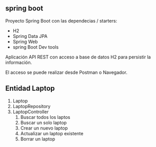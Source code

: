 ## spring boot

Proyecto Spring Boot con las dependecias / starters:
* H2
* Spring Data JPA
* Spring Web
* spring Boot Dev tools

Aplicación API REST con acceso a base de datos H2 para persistir la información.

El acceso se puede realizar desde Postman o Navegador.

## Entidad Laptop

1. Laptop
2. LaptopRepository
3. LaptopController
   1. Buscar todos los laptos
   2. Buscar un solo laptop
   3. Crear un nuevo laptop
   4. Actualizar un laptop existente
   5. Borrar un laptop
   
   
